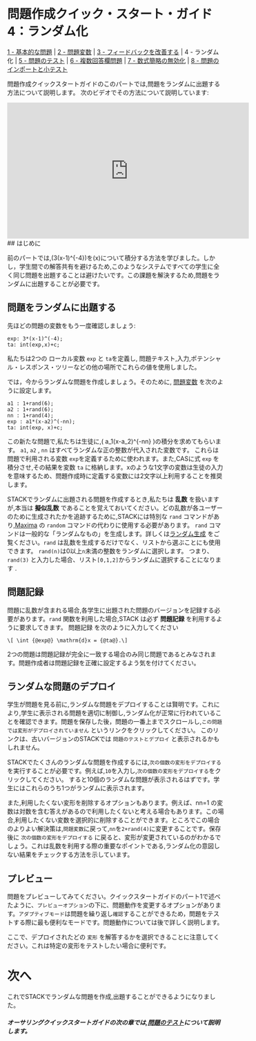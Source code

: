 # 問題作成クイック・スタート・ガイド4：ランダム化
[1 - 基本的な問題](Authoring_quick_start_1.md) | [2 - 問題変数](Authoring_quick_start_2.md) | [3 - フィードバックを改善する](Authoring_quick_start_3.md) | 4 - ランダム化 | [5 - 問題のテスト](Authoring_quick_start_5.md) | [6 - 複数回答欄問題](Authoring_quick_start_6.md) | [7 - 数式簡略の無効化](Authoring_quick_start_7.md) | [8 - 問題のインポートと小テスト](Authoring_quick_start_8.md)


問題作成クイックスタートガイドのこのパートでは,問題をランダムに出題する方法について説明します。 次のビデオでその方法について説明しています:

<iframe width="560" height="315" src="https://www.youtube.com/embed/8FTqZ1fTmgs" frameborder="0" allowfullscreen></iframe>
## はじめに

前のパートでは,\(3(x-1)^{-4}\)を\(x\)について積分する方法を学びました。しかし，学生間での解答共有を避けるため,このようなシステムですべての学生に全く同じ問題を出題することは避けたいです。この課題を解決するため,問題をランダムに出題することが必要です。

## 問題をランダムに出題する

先ほどの問題の変数をもう一度確認しましょう:

```
exp: 3*(x-1)^(-4);
ta: int(exp,x)+c;
```

私たちは2つの ローカル変数 `exp` と `ta`を定義し, 問題テキスト,入力,ポテンシャル・レスポンス・ツリーなどの他の場所でこれらの値を使用しました。

では，今からランダムな問題を作成しましょう。そのために, [問題変数](../../en/Authoring/Variables.md#Question_variables) を次のように設定します。

```
a1 : 1+rand(6);
a2 : 1+rand(6);
nn : 1+rand(4);
exp : a1*(x-a2)^(-nn);
ta: int(exp, x)+c;
```

この新たな問題で,私たちは生徒に,\( a_1(x-a_2)^{-nn} \)の積分を求めてもらいます。 `a1`, `a2` , `nn` はすべてランダムな正の整数が代入された変数です。 これらは問題で利用される変数 `exp`を定義するために使われます。また,CASに式 `exp` を積分させ,その結果を変数 `ta` に格納します。xのような1文字の変数は生徒の入力を意味するため、問題作成時に定義する変数には2文字以上利用することを推奨します。

STACKでランダムに出題される問題を作成するとき,私たちは __乱数__ を扱いますが,本当は __擬似乱数__ であることを覚えておいてください。どの乱数が各ユーザーのために生成されたかを追跡するために,STACKには特別な `rand` コマンドがあり,[Maxima](../../en/CAS/Maxima.md) の `random` コマンドの代わりに使用する必要があります。 `rand` コマンドは一般的な「ランダムなもの」を生成します。詳しくは[ランダム生成](../../en/CAS/Random.md) をご覧ください。`rand` は乱数を生成するだけでなく、リストから選ぶことにも使用できます。 `rand(n)`は0以上`n`未満の整数をランダムに選択します。 つまり、 `rand(3)` と入力した場合、リスト`[0,1,2]`からランダムに選択することになります .

## 問題記録

問題に乱数が含まれる場合,各学生に出題された問題のバージョンを記録する必要があります。`rand` 関数を利用した場合,STACK は必ず __問題記録__ を利用するように要求してきます。 
問題記録 を次のように入力してください

```
\[ \int {@exp@} \mathrm{d}x = {@ta@}.\]
```

2つの問題は問題記録が完全に一致する場合のみ同じ問題であるとみなされます。問題作成者は問題記録を正確に設定するよう気を付けてください。

## ランダムな問題のデプロイ

学生が問題を見る前に,ランダムな問題をデプロイすることは賢明です。これにより,学生に表示される問題を適切に制御し,ランダム化が正常に行われていることを確認できます。問題を保存した後，問題の一番上までスクロールし,`この問題では変形がデプロイされていません` というリンクをクリックしてください。 このリンクは、古いバージョンのSTACKでは `問題のテストとデプロイ` と表示されるかもしれません。

STACKでたくさんのランダムな問題を作成するには,`次の個数の変形をデプロイする`を実行することが必要です。例えば,`10`を入力し,`次の個数の変形をデプロイする`をクリックしてください。 すると10個のランダムな問題が表示されるはずです。学生にはこれらのうち1つがランダムに表示されます。

また,利用したくない変形を削除するオプションもあります。例えば、nn=1 の変数は対数を含む答えがあるので利用したくないと考える場合もあります。この場合,利用したくない変数を選択的に削除することができます。ところでこの場合のよりよい解決策は,`問題変数`に戻って,`nn`を`2+rand(4)`に変更することです。保存後に `次の個数の変形をデプロイする` に戻ると、変形が変更されているのがわかるでしょう。これは乱数を利用する際の重要なポイントである,ランダム化の意図しない結果をチェックする方法を示しています。

## プレビュー

問題をプレビューしてみてください。クイックスタートガイドのパート1で述べたように、`プレビューオプション`の下に、問題動作を変更するオプションがあります。`アダプティブモード`は問題を繰り返し`確認`することができるため，問題をテストする際に最も便利なモードです。問題動作については後で詳しく説明します。

ここで、デプロイされたどの `変形` を解答するかを選択できることに注意してください。これは特定の変形をテストしたい場合に便利です。


# 次へ #

これでSTACKでランダムな問題を作成,出題することができるようになりました。

##### オーサリングクイックスタートガイドの次の章では,[問題のテスト](Authoring_quick_start_5.md)について説明します。